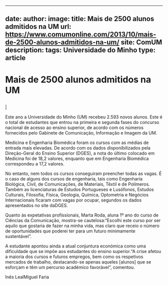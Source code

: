 
---
date:
author:
image:
title: Mais de 2500 alunos admitidos na UM
url: https://www.comumonline.com/2013/10/mais-de-2500-alunos-admitidos-na-um/
site: ComUM
description: 
tags: Universidade do Minho
type: article
---


# Mais de 2500 alunos admitidos na UM

## 

 | 

Este ano a Universidade do Minho (UM) recebeu 2.593 novos alunos. Este é o total de estudantes que entrou na primeira e segunda fases do concurso nacional de acesso ao ensino superior, de acordo com os números fornecidos pelo Gabinete de Comunicação, Informação e Imagem da UM.

Medicina e Engenharia Biomédica foram os cursos com as médias de entrada mais elevadas. De acordo com os dados disponibilizados pela Direção-Geral do Ensino Superior (DGES), a nota do último colocado em Medicina foi de 18,2 valores, enquanto que em Engenharia Biomédica correspondeu a 17,2 valores.

No entanto, nem todos os cursos conseguiram preencher todas as vagas. É o caso de alguns dos cursos de engenharia, tais como Engenharia Biológica, Civil, de Comunicações, de Materiais, Têxtil e de Polímeros. Também as licenciaturas de Estudos Portugueses e Lusófonos, Estudos Culturais, Filosofia, Física, Geologia, Química, Optometria e Negócios Internacionais ficaram com vagas por ocupar, segundos os dados apresentados no site daDGES.

Quanto às expetativas profissionais, Marta Roda, aluna 1º ano do curso de Ciências da Comunicação, mostra-se cautelosa:“Escolhi este curso por ser aquilo que gostaria de fazer na minha vida, mas claro que receio o número de oportunidades que poderei ter para um futuro minimamente sustentável”.

A estudante apontou ainda a atual conjuntura económica como uma dificuldade que se impõe aos estudantes do ensino superior.“A crise afetou a maioria dos cursos e futuros empregos, bem como os respetivos mercados de trabalho, destacando-se apenas aqueles [alunos] que se esforçam e têm um percurso académico favorável”, comentou.

Inês LealMiguel Faria

